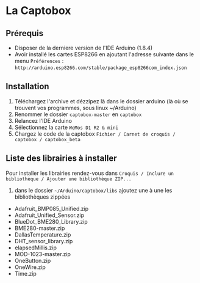 # La Captobox

## Prérequis
- Disposer de la derniere version de l'IDE Arduino (1.8.4)
- Avoir installé les cartes ESP8266 en ajoutant l'adresse suivante dans le menu `Préférences` : `http://arduino.esp8266.com/stable/package_esp8266com_index.json`

## Installation
1. Téléchargez l'archive et dézzipez là dans le dossier arduino (là où se trouvent vos programmes, sous linux ~/Arduino)
2. Renommer le dossier `captobox-master` en `captobox`
3. Relancez l'IDE Arduino
4. Sélectionnez la carte `WeMos D1 R2 & mini`
5. Chargez le code de la captobox `Fichier / Carnet de croquis / captobox / captobox_beta`

## Liste des librairies à installer
Pour installer les librairies rendez-vous dans `Croquis / Inclure un bibliothèque / Ajouter une bibliothèque ZIP...`
1. dans le dossier `~/Arduino/captobox/libs` ajoutez une à une les bibliothèques zippées
- Adafruit_BMP085_Unified.zip
- Adafruit_Unified_Sensor.zip
- BlueDot_BME280_Library.zip
- BME280-master.zip
- DallasTemperature.zip
- DHT_sensor_library.zip
- elapsedMillis.zip
- MOD-1023-master.zip
- OneButton.zip
- OneWire.zip
- Time.zip
